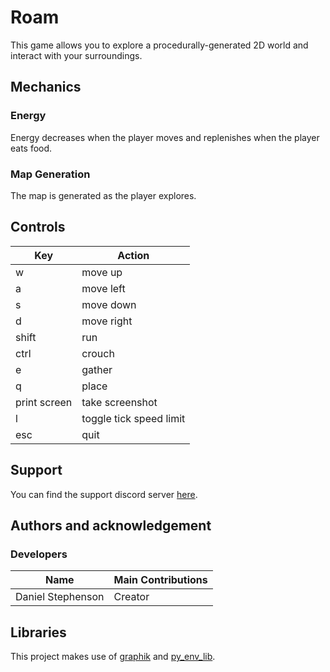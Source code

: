 # Roam
This game allows you to explore a procedurally-generated 2D world and interact with your surroundings.

## Mechanics
### Energy
Energy decreases when the player moves and replenishes when the player eats food.

### Map Generation
The map is generated as the player explores.

## Controls
Key | Action
------------ | -------------
w | move up
a | move left
s | move down
d | move right
shift | run
ctrl | crouch
e | gather
q | place
print screen | take screenshot
l | toggle tick speed limit
esc | quit

## Support
You can find the support discord server [here](https://discord.gg/49J4RHQxhy).

## Authors and acknowledgement
### Developers
Name | Main Contributions
------------ | -------------
Daniel Stephenson | Creator

## Libraries
This project makes use of [graphik](https://github.com/Preponderous-Software/graphik) and [py_env_lib](https://github.com/Preponderous-Software/py_env_lib).
